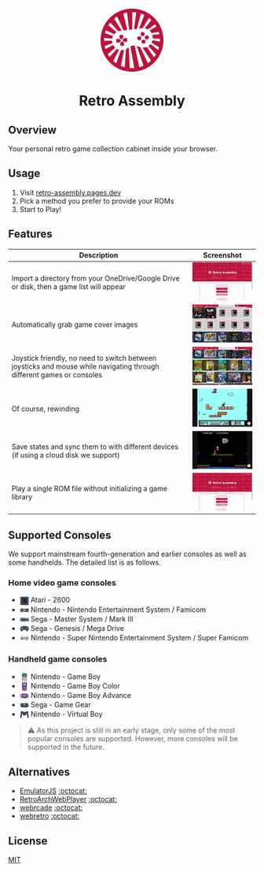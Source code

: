 <p align="center">
  <img src="public/assets/logo/logo-512x512.png" alt="logo" width="128" height="128">
</p>

<h1 align="center">Retro Assembly</h1>

## Overview
Your personal retro game collection cabinet inside your browser.

## Usage
1. Visit [retro-assembly.pages.dev](https://retro-assembly.pages.dev)
2. Pick a method you prefer to provide your ROMs
3. Start to Play!

## Features
|Description|Screenshot|
|---|---|
|Import a directory from your OneDrive/Google Drive or disk, then a game list will appear|<img src="docs/screenshots/import.gif" width="200" />|
|Automatically grab game cover images|<img src="docs/screenshots/cover.gif" width="200" />|
|Joystick friendly, no need to switch between joysticks and mouse while navigating through different games or consoles |<img src="docs/screenshots/joystick.gif" width="200" />|
|Of course, rewinding|<img src="docs/screenshots/rewind.gif" width="200" />|
|Save states and sync them to with different devices (if using a cloud disk we support)|<img src="docs/screenshots/save.gif" width="200" />|
|Play a single ROM file without initializing a game library|<img src="docs/screenshots/single.gif" width="200" />|

## Supported Consoles
We support mainstream fourth-generation and earlier consoles as well as some handhelds. The detailed list is as follows.

### Home video game consoles
+ <img width="18" align="center" src="docs/consoles/Atari - 2600.png" /> Atari - 2600
+ <img width="18" align="center" src="docs/consoles/Nintendo - Nintendo Entertainment System.png" /> Nintendo - Nintendo Entertainment System / Famicom
+ <img width="18" align="center" src="docs/consoles/Sega - Master System - Mark III.png" /> Sega - Master System / Mark III
+ <img width="18" align="center" src="docs/consoles/Sega - Mega Drive - Genesis.png" /> Sega - Genesis / Mega Drive
+ <img width="18" align="center" src="docs/consoles/Nintendo - Super Nintendo Entertainment System.png" /> Nintendo - Super Nintendo Entertainment System / Super Famicom
### Handheld game consoles
+ <img width="18" align="center" src="docs/consoles/Nintendo - Game Boy.png" /> Nintendo - Game Boy
+ <img width="18" align="center" src="docs/consoles/Nintendo - Game Boy Color.png" /> Nintendo - Game Boy Color
+ <img width="18" align="center" src="docs/consoles/Nintendo - Game Boy Advance.png" /> Nintendo - Game Boy Advance
+ <img width="18" align="center" src="docs/consoles/Sega - Game Gear.png" /> Sega - Game Gear
+ <img width="18" align="center" src="docs/consoles/Nintendo - Virtual Boy.png" /> Nintendo - Virtual Boy

> ⚠️ As this project is still in an early stage, only some of the most popular consoles are supported.
> However, more consoles will be supported in the future.

## Alternatives
+ [EmulatorJS](https://emulatorjs.org) [:octocat:](https://github.com/EmulatorJS/EmulatorJS)
+ [RetroArchWebPlayer](https://web.libretro.com) [:octocat:](https://github.com/libretro/RetroArch/blob/master/pkg/emscripten/README.md)
+ [webrcade](https://www.webrcade.com) [:octocat:](https://github.com/webrcade/webrcade)
+ [webretro](https://binbashbanana.github.io/webretro/) [:octocat:](https://github.com/BinBashBanana/webretro)

## License
[MIT](license)
